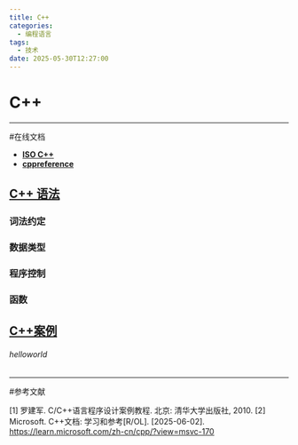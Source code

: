 ```yaml
---
title: C++
categories:
  - 编程语言
tags:
  - 技术
date: 2025-05-30T12:27:00
---
```


# C++
---


#在线文档

- **[ISO C++](https://isocpp.org/)**
- **[cppreference](https://en.cppreference.com/)**

## [C++ 语法](C++语法)

### 词法约定

### 数据类型

### 程序控制

### 函数

## [C++案例](C++案例)

###### helloworld

---

#参考文献

[1] 罗建军. C/C++语言程序设计案例教程. 北京: 清华大学出版社, 2010.
[2] Microsoft. C++文档: 学习和参考[R/OL]. [2025-06-02]. https://learn.microsoft.com/zh-cn/cpp/?view=msvc-170